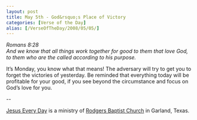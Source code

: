 ```yaml
---
layout: post
title: May 5th - God&rsquo;s Place of Victory
categories: [Verse of the Day]
alias: [/VerseOfTheDay/2008/05/05/]
---
```


_Romans 8:28  
And we know that all things work together for good to them that love
God, to them who are the called according to his purpose._

It&rsquo;s Monday, you know what that means! The adversary will try
to get you to forget the victories of yesterday. Be reminded that
everything today will be profitable for your good, if you see beyond
the circumstance and focus on God&rsquo;s love for you.

 --

<a href=http://jesuseveryday.net>Jesus Every Day</a> is a ministry of <a href=http://rodgersbaptist.net>Rodgers Baptist Church</a> in Garland, Texas.
